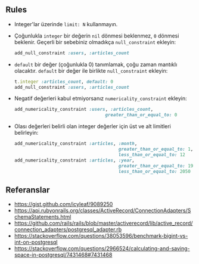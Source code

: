## Rules

- Integer'lar üzerinde `limit: N` kullanmayın.

- Çoğunlukla `integer` bir değerin `nil` dönmesi beklenmez, `0` dönmesi beklenir. Geçerli bir sebebiniz olmadıkça `null_constraint` ekleyin:

  ```ruby
  add_null_constraint :users, :articles_count
  ```

- `default` bir değer (çoğunlukla 0) tanımlamak, çoğu zaman mantıklı olacaktır. `default` bir değer ile birlikte `null_constraint` ekleyin:

  ```ruby
  t.integer :articles_count, default: 0
  add_null_constraint :users, :articles_count
  ```

- Negatif değerleri kabul etmiyorsanız `numericality_constraint` ekleyin:

  ```ruby
  add_numericality_constraint :users, :articles_count,
                                    greater_than_or_equal_to: 0
  ```

- Olası değerleri belirli olan integer değerler için üst ve alt limitleri belirleyin:

  ```ruby
  add_numericality_constraint :articles, :month,
                                         greater_than_or_equal_to: 1,
                                         less_than_or_equal_to: 12
  add_numericality_constraint :articles, :year,
                                         greater_than_or_equal_to: 1950,
                                         less_than_or_equal_to: 2050
  ```

## Referanslar

- https://gist.github.com/icyleaf/9089250
- https://api.rubyonrails.org/classes/ActiveRecord/ConnectionAdapters/SchemaStatements.html
- https://github.com/rails/rails/blob/master/activerecord/lib/active_record/connection_adapters/postgresql_adapter.rb
- https://stackoverflow.com/questions/38053596/benchmark-bigint-vs-int-on-postgresql
- https://stackoverflow.com/questions/2966524/calculating-and-saving-space-in-postgresql/7431468#7431468
